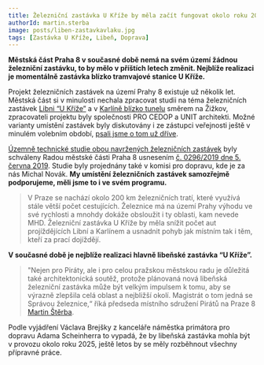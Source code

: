 ```yaml
---
title: Železniční zastávka U Kříže by měla začít fungovat okolo roku 2025
authorId: martin.sterba
image: posts/liben-zastavkavlaku.jpg
tags: [Zastávka U Kříže, Libeň, Doprava]
---
```


**Městská část Praha 8 v současné době nemá na svém území žádnou železniční zastávku, to by mělo v příštích letech změnit. Nejblíže realizaci je momentálně zastávka blízko tramvajové stanice U Kříže.**

Projekt železničních zastávek na území Prahy 8 existuje už několik let. Městská část si v minulosti nechala zpracovat studii na téma železničních zastávek [Libni “U Kříže”](https://www.praha8.cz/Zeleznicni-zastavka-U-Krize.html) a v [Karlíně blízko tunelu](https://praha8.pirati.cz/aktuality/vlak-karlin.html) směrem na Žižkov, zpracovateli projektu byly společnosti PRO CEDOP a UNIT architekti. Možné varianty umístění zastávek byly diskutovány i ze zástupci veřejnosti ještě v minulém volebním období, [psali jsme o tom už dříve](https://praha8.pirati.cz/aktuality/vlak-karlin.html).

[Územně technické studie obou navržených železničních zastávek](https://m.praha8.cz/zeleznicni-zastavky-v-karline-a-libni.html) byly schváleny Radou městské části Praha 8 usnesením [č. 0296/2019 dne 5. června 2019](https://www.praha8.cz/appo/usn/676?usn=3PSa8we94VyjPUs3pbxpl4Yk5Teg==). Studie byly projednány také v komisi pro dopravu, kde je za nás Michal Novák. **My umístění železničních zastávek samozřejmě podporujeme, měli jsme to i ve svém programu.**

> V Praze se nachází okolo 200 km železničních tratí, které využívá stále větší počet cestujících. Železnice má na území Prahy výhodu ve své rychlosti a mnohdy dokáže obsloužit i ty oblasti, kam nevede MHD. Železniční zastávka U Kříže by měla snížit počet aut projíždějících Libní a Karlínem a usnadnit pohyb jak místním tak i těm, kteří za prací dojíždějí.

**V současné době je nejblíže realizaci hlavně libeňské zastávka “U Kříže”.**

> "Nejen pro Piráty, ale i pro celou pražskou městskou radu je důležitá také architektonická soutěž, protože plánovaná nová libeňská železniční zastávka může být velkým impulsem k tomu, aby se výrazně zlepšila celá oblast a nejbližší okolí. Magistrát o tom jedná se Správou železnice,“ říká předseda místního sdružení Pirátů na Praze 8 [Martin Štěrba](https://praha8.pirati.cz/lide/martin-sterba.html).

Podle vyjádření Václava Brejšky z kanceláře náměstka primátora pro dopravu Adama Scheinherra to vypadá, že by libeňská zastávka mohla být v provozu okolo roku 2025, ještě letos by se měly rozběhnout všechny přípravné práce.
